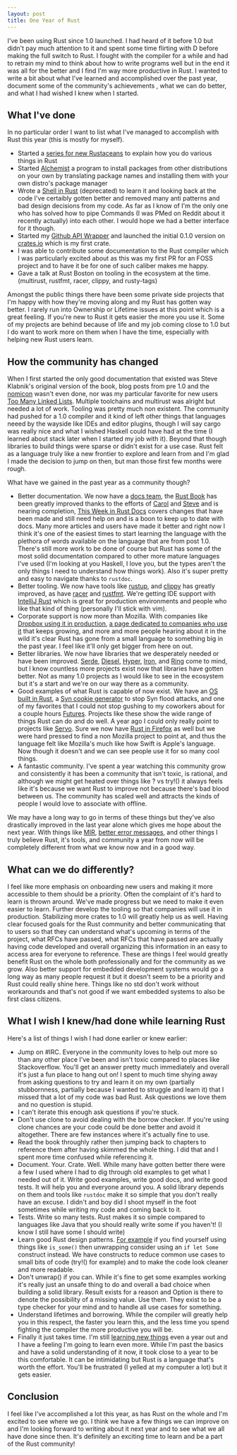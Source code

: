 ```yaml
---
layout: post
title: One Year of Rust
---
```


I've been using Rust since 1.0 launched. I had heard of it before 1.0
but didn't pay much attention to it and spent some time flirting with
D before making the full switch to Rust. I fought with the compiler for
a while and had to retrain my mind to think about how to write programs
well but in the end it was all for the better and I find I'm way more
productive in Rust. I wanted to write a bit about what I've learned and
accomplished over the past year, document some of the community's achievements
, what we can do better, and what I had wished I knew when I started.

## What I've done
In no particular order I want to list what I've managed to accomplish
with Rust this year (this is mostly for myself).

- Started a [series for new Rustaceans](http://mgattozzi.github.io/archive/) to explain how you do various
  things in Rust
- Started [Alchemist](http://mgattozzi.github.io/2016/05/05/announcing-alchemist.html) a program to install packages from other
  distributions on your own by translating package names and installing
  them with your own distro's package manager
- Wrote a [Shell in Rust](https://github.com/mgattozzi/Rusty) (deprecated) to learn it and looking back at
  the code I've certaibly gotten better and removed many anti patterns
  and bad design decisions from my code. As far as I know of I'm the
  only one who has solved how to pipe Commands (I was PMed on Reddit
  about it recently actually) into each other. I would hope we had a
  better interface for it though.
- Started my [Github API Wrapper](https://github.com/mgattozzi/github-rs) and launched the initial 0.1.0 version on
  [crates.io](https://crates.io/crates/github-rs) which is my first crate.
- I was able to contribute some documentation to the Rust compiler which
  I was particularly excited about as this was my first PR for an FOSS
  project and to have it be for one of such caliber makes me happy.
- Gave a talk at Rust Boston on tooling in the ecosystem at the time.
  (multirust, rustfmt, racer, clippy, and rusty-tags)

Amongst the public things there have been some private side projects that
I'm happy with how they're moving along and my Rust has gotten way
better. I rarely run into Ownership or Lifetime issues at this point
which is a great feeling. If you're new to Rust it gets easier the more
you use it. Some of my projects are behind because of life and my job
coming close to 1.0 but I do want to work more on them when I have the
time, especially with helping new Rust users learn.

## How the community has changed
When I first started the only good documentation that existed was Steve
Klabnik's original version of the book, blog posts from pre 1.0 and the
[nomicon](https://doc.rust-lang.org/nomicon/) wasn't even done, nor was my particular favorite for new users
[Too Many Linked Lists](http://cglab.ca/~abeinges/blah/too-many-lists/book/). Multiple toolchains and multirust was alright
but needed a lot of work. Tooling was pretty much non existent. The
community had pushed for a 1.0 compiler and it kind of left other things
that languages neeed by the wayside like IDEs and editor plugins, though I will
say cargo was really nice and what I wished Haskell could have had at the time (I learned about stack later
when I started my job with it). Beyond that though libraries to build
things were sparse or didn't exist for a use case. Rust felt as a language
truly like a new frontier to explore and learn from and I'm glad I made the
decision to jump on then, but man those first few months were rough.

What have we gained in the past year as a community though?
- Better documentation. We now have a [docs team](https://www.rust-lang.org/en-US/team.html#Documentation-team), the [Rust Book](https://github.com/rust-lang/book)
  has been greatly improved thanks to the efforts of [Carol](https://github.com/carols10cents) and [Steve](https://github.com/steveklabnik) and
  is nearing completion, [This Week in Rust Docs](http://guillaumegomez.github.io/this-week-in-rust-docs/) covers changes that have
  been made and still need help on and is a boon to keep up to date with
  docs. Many more articles and users have made it better and right now
  I think it's one of the easiest times to start learning the language
  with the plethora of words available on the language that are from
  post 1.0. There's still more work to be done of course but Rust has
  some of the most solid documentation compared to other more mature
  languages I've used (I'm looking at you Haskell, I love you, but the
  types aren't the only things I need to understand how things work).
  Also it's super pretty and easy to navigate thanks to `rustdoc`.
- Better tooling. We now have tools like [rustup](https://github.com/rust-lang-nursery/rustup.rs), and [clippy](https://github.com/Manishearth/rust-clippy)
  has greatly improved, as have [racer](https://github.com/phildawes/racer) and [rustfmt](https://github.com/rust-lang-nursery/rustfmt). We're getting
  IDE support with [IntelliJ Rust](https://github.com/intellij-rust/intellij-rust) which is great for
  production environments and people who like that kind of thing
  (personally I'll stick with vim).
- Corporate support is now more than Mozilla. With companies like
  [Dropbox using it in production](https://blogs.dropbox.com/tech/2016/05/inside-the-magic-pocket/), [a page dedicated to companies who
  use it](https://www.rust-lang.org/en-US/friends.html) that keeps growing, and more and more people hearing about
  it in the wild it's clear Rust has gone from a small language to
  something big in the past year. I feel like it'll only get bigger from
  here on out.
- Better libraries. We now have libraries that we desperately needed or
  have been improved. [Serde](https://github.com/serde-rs/serde), [Diesel](https://github.com/diesel-rs/diesel), [Hyper](https://github.com/hyperium/hyper), [Iron](https://github.com/iron/iron), and [Ring](https://github.com/briansmith/ring)
  come to mind, but I know countless more projects exist now that
  libraries have gotten better. Not as many 1.0 projects as I would like
  to see in the ecosystem but it's a start and we're on our way there as
  a community.
- Good examples of what Rust is capable of now exist. We have an [OS built
  in Rust](https://github.com/redox-os/redox), a [Syn cookie generator](https://github.com/LTD-Beget/syncookied) to stop Syn flood attacks, and one of my favorites
  that I could not stop gushing to my coworkers about for a couple
  hours [Futures](https://aturon.github.io/blog/2016/08/11/futures/). Projects like these show the wide range of things
  Rust can do and do well. A year ago I could only really point to
  projects like [Servo](https://github.com/servo/servo). Sure we now have [Rust in Firefox](https://hacks.mozilla.org/2016/07/shipping-rust-in-firefox/) as well
  but we were hard pressed to find a non Mozilla project to point at,
  and thus the language felt like Mozilla's much like how Swift is
  Apple's language. Now though it doesn't and we can see people use it
  for so many cool things.
- A fantastic community. I've spent a year watching this community grow
  and consistently it has been a community that isn't toxic, is
  rational, and although we might get heated over things like ? vs
  try!() it always feels like it's because we want Rust to improve not
  because there's bad blood between us. The community has scaled well
  and attracts the kinds of people I would love to associate with
  offline.

We may have a long way to go in terms of these things but they've also
drastically improved in the last year alone which gives me hope about
the next year. With things like [MIR](https://blog.rust-lang.org/2016/04/19/MIR.html), [better error messages](https://blog.rust-lang.org/2016/08/10/Shape-of-errors-to-come.html), and
other things I truly believe Rust, it's tools, and community a year from
now will be completely different from what we know now and in a good
way.

## What can we do differently?
I feel like more emphasis on onboarding new users and making it more
accessible to them should be a priority. Often the complaint of it's
hard to learn is thrown around. We've made progress but we need to make
it even easier to learn. Further develop the tooling so that companies
will use it in production. Stabilizing more crates to 1.0 will greatly
help us as well. Having clear focused goals for the Rust community and
better communicating that to users so that they can understand what's
upcoming in terms of the project, what RFCs have passed, what RFCs that
have passed are actually having code developed and overall organizing
this information in an easy to access area for everyone to reference.
These are things I feel would greatly benefit Rust on the whole both
professionally and for the community as we grow. Also better support for
embedded development systems would go a long way as many people request
it but it doesn't seem to be a priority and Rust could really shine
here. Things like no std don't work without workarounds and that's not
good if we want embedded systems to also be first class citizens.

## What I wish I knew/had done while learning Rust
Here's a list of things I wish I had done earlier or knew earlier:

- Jump on #IRC. Everyone in the community loves to help out more so than
  any other place I've been and isn't toxic compared to places like
  Stackoverflow. You'll get an answer pretty much immediately and
  overall it's just a fun place to hang out on! I spent to much time
  shying away from asking questions to try and learn it on my own
  (partially stubbornness, partially because I wanted to struggle and
  learn it) that I missed that a lot of my code was bad Rust. Ask
  questions we love them and no question is stupid.
- I can't iterate this enough ask questions if you're stuck.
- Don't use clone to avoid dealing with the borrow checker. If you're
  using clone chances are your code could be done better and avoid it
  altogether. There are few instances where it's actually fine to use.
- Read the book throughly rather then jumping back to chapters to
  reference them after having skimmed the whole thing. I did that and
  I spent more time confused while referencing it.
- Document. Your. Crate. Well. While many have gotten better there were
  a few I used where I had to dig through old examples to get what
  I needed out of it. Write good examples, write good docs, and write
  good tests. It will help you and everyone around you. A solid library
  depends on them and tools like `rustdoc` make it so simple that you
  don't really have an excuse. I didn't and boy did I shoot myself in
  the foot sometimes while writing my code and coming back to it.
- Tests. Write so many tests. Rust makes it so simple compared to
  languages like Java that you should really write some if you haven't!
  (I know I still have some I should write)
- Learn good Rust design patterns. [For example](https://github.com/mgattozzi/Rusty/blob/70fe29ce78f70ca34f83c050ab522d4457abe6ca/src/process/stdproc.rs#L5-L19) if you find yourself
  using things like `is_some()` then unwrapping consider using an
  `if let Some` construct instead. We have constructs to reduce common
  use cases to small bits of code (try!() for example) and to make the
  code look cleaner and more readable.
- Don't unwrap() if you can. While it's fine to get some examples
  working it's really just an unsafe thing to do and overall a bad
  choice when building a solid library. Result exists for a reason and
  Option is there to denote the possibility of a missing value. Use
  them. They exist to be a type checker for your mind and to handle all
  use cases for something.
- Understand lifetimes and borrowing. While the compiler will greatly
  help you in this respect, the faster you learn this, and the less time
  you spend fighting the compiler the more productive you will be.
- Finally it just takes time. I'm still [learning new things](https://twitter.com/mgattozzi/status/755413395541753856) even
  a year out and I have a feeling I'm going to learn even more. While
  I'm past the basics and have a solid understanding of it now, it took
  close to a year to be this comfortable. It can be intimidating but
  Rust is a language that's worth the effort. You'll be frustrated (I
  yelled at my computer a lot) but it gets easier.

## Conclusion
I feel like I've accomplished a lot this year, as has Rust on the whole
and I'm excited to see where we go. I think we have a few things we can
improve on and I'm looking forward to writing about
it next year and to see what we all have done since then. It's definitely an
exciting time to learn and be a part of the Rust community!
